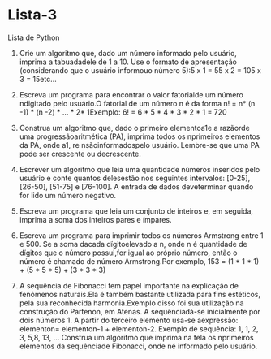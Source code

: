 # Lista-3
Lista de Python

1. Crie um algoritmo que, dado um número informado pelo usuário, imprima a tabuadadele de 1 a 10. Use o formato de apresentação (considerando que o usuário informouo número 5):5 x 1 = 55 x 2 = 105 x 3 = 15etc... 

2. Escreva um programa para encontrar o valor fatorialde um número ndigitado pelo usuário.O fatorial de um número n é da forma n! = n* (n -1) * (n -2) * ... * 2* 1Exemplo: 6! = 6 * 5 * 4 * 3 * 2 * 1 = 720 

3. Construa  um  algoritmo  que,  dado  o  primeiro  elementoa1e  a  razãorde  uma  progressãoaritmética (PA), imprima todos os nprimeiros elementos da PA, onde a1, re nsãoinformadospelo usuário. Lembre-se que uma PA pode ser crescente ou decrescente.

4. Escrever um algoritmo que leia uma quantidade números inseridos pelo usuário e conte quantos delesestão nos seguintes intervalos: [0-25], [26-50], [51-75] e [76-100]. A entrada de dados deveterminar quando for lido um número negativo.

5. Escreva  um  programa  que  leia  um  conjunto  de  inteiros  e,  em  seguida,  imprima  a  soma  dos inteiros pares e ímpares.

6. Escreva um programa para imprimir todos os números Armstrong entre 1 e 500. Se a soma dacada dígitoelevado a n, onde n é quantidade de dígitos que o número possui,for igual ao próprio número, então o número é chamado de número Armstrong.Por exemplo, 153 = (1 * 1 * 1) + (5 * 5 * 5) + (3 * 3 * 3)

7. A sequência  de  Fibonacci  tem  papel  importante  na  explicação  de  fenômenos  naturais.Ela  é também bastante utilizada para fins estéticos, pela sua reconhecida harmonia.Exemplo disso foi sua  utilização  na  construção  do  Partenon,  em  Atenas.  A  sequênciadá-se  inicialmente  por  dois números 1. A partir do terceiro elemento usa-se aexpressão: elementon= elementon-1 + elementon-2. Exemplo de sequência: 1, 1, 2, 3, 5,8, 13, ...
Construa um algoritmo que imprima na tela os nprimeiros elementos da sequênciade Fibonacci, onde né informado pelo usuário.
